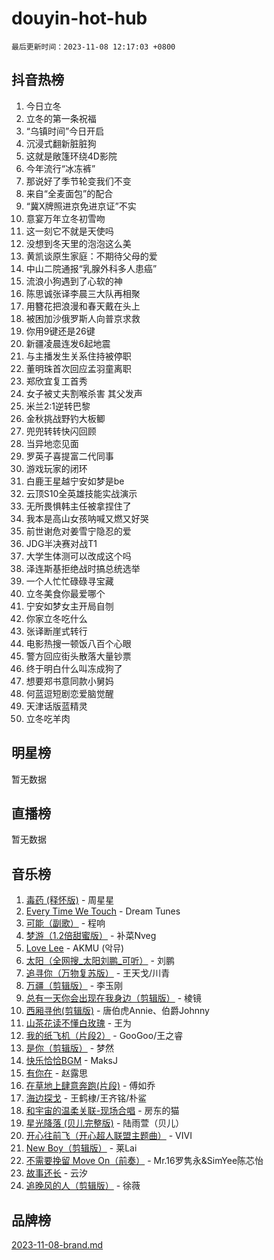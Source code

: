 # douyin-hot-hub

`最后更新时间：2023-11-08 12:17:03 +0800`

## 抖音热榜

1. 今日立冬
1. 立冬的第一条祝福
1. “乌镇时间”今日开启
1. 沉浸式翻新脏脏狗
1. 这就是敞篷环绕4D影院
1. 今年流行“冰冻裤”
1. 那说好了季节轮变我们不变
1. 来自“全麦面包”的配合
1. “冀X牌照进京免进京证”不实
1. 意宴万年立冬初雪吻
1. 这一刻它不就是天使吗
1. 没想到冬天里的泡泡这么美
1. 黄凯谈原生家庭：不期待父母的爱
1. 中山二院通报“乳腺外科多人患癌”
1. 流浪小狗遇到了心软的神
1. 陈思诚张译李晨三大队再相聚
1. 用簪花把浪漫和春天戴在头上
1. 被困加沙俄罗斯人向普京求救
1. 你用9键还是26键
1. 新疆凌晨连发6起地震
1. 与主播发生关系住持被停职
1. 董明珠首次回应孟羽童离职
1. 郑欣宜复工首秀
1. 女子被丈夫割喉杀害 其父发声
1. 米兰2:1逆转巴黎
1. 金秋挑战野钓大板鲫
1. 兜兜转转快闪回顾
1. 当异地恋见面
1. 罗英子喜提富二代同事
1. 游戏玩家的闭环
1. 白鹿王星越宁安如梦是be
1. 云顶S10全英雄技能实战演示
1. 无所畏惧韩主任被拿捏住了
1. 我本是高山女孩呐喊又燃又好哭
1. 前世谢危对姜雪宁隐忍的爱
1. JDG半决赛对战T1
1. 大学生体测可以改成这个吗
1. 泽连斯基拒绝战时搞总统选举
1. 一个人忙忙碌碌寻宝藏
1. 立冬美食你最爱哪个
1. 宁安如梦女主开局自刎
1. 你家立冬吃什么
1. 张译断崖式转行
1. 电影热搜一顿饭八百个心眼
1. 警方回应街头散落大量钞票
1. 终于明白什么叫冻成狗了
1. 想要郑书意同款小舅妈
1. 何蓝逗短剧恋爱脑觉醒
1. 天津话版蓝精灵
1. 立冬吃羊肉

## 明星榜

暂无数据

## 直播榜

暂无数据

## 音乐榜

1. [毒药 (释怀版)](https://sf3-cdn-tos.douyinstatic.com/obj/tos-cn-ve-2774/oYILMEAzspdZBIzy4frJNB8ZHPHWAhiwowd4Ad) - 周星星
1. [Every Time We Touch](https://sf3-cdn-tos.douyinstatic.com/obj/tos-cn-ve-2774/ogN6lUKQeBBfEVhIOMikG1CcJjugxk1tztZyhP) - Dream Tunes
1. [可能（副歌）](https://sf6-cdn-tos.douyinstatic.com/obj/tos-cn-ve-2774/cde1731888894259b333569393c2fb51) - 程响
1. [梦游（1.2倍甜蜜版）](https://sf6-cdn-tos.douyinstatic.com/obj/tos-cn-ve-2774/o4gyAUm8hwufoEABmwVIiQtHsFuGzAEEWtNMzo) - 补菜Nveg
1. [Love Lee](https://sf6-cdn-tos.douyinstatic.com/obj/tos-cn-ve-2774/o05GbkJGbCBTdDnMtB0fwOYgkeZp23vrWQDQBS) - AKMU (악뮤)
1. [太阳（全网搜_太阳刘鹏_可听）](https://sf3-cdn-tos.douyinstatic.com/obj/tos-cn-ve-2774/ogWbyIQnlBFImVbeDocRdCIYtBHlbJXgfZMvgz) - 刘鹏
1. [追寻你（万物复苏版）](https://sf3-cdn-tos.douyinstatic.com/obj/tos-cn-ve-2774/oYeAZJsbjIDit9APmBg8u6uDUQnHmoCf3gbo74) - 王天戈/川青
1. [万疆（剪辑版）](https://sf3-cdn-tos.douyinstatic.com/obj/tos-cn-ve-2774/ooG7oVgFlDTelKCjCsTTobQvbdtj1BBQXnfZd8) - 李玉刚
1. [总有一天你会出现在我身边（剪辑版）](https://sf3-cdn-tos.douyinstatic.com/obj/tos-cn-ve-2774/oMLsHwhWW7CYoAhoWB9EXUQIzNBsfAJxpAoxCU) - 棱镜
1. [西厢寻他(剪辑版)](https://sf6-cdn-tos.douyinstatic.com/obj/tos-cn-ve-2774/oUsAVfAQKlRNxEv5qxvIB8o5qmIWUcXbzJKJhw) - 唐伯虎Annie、伯爵Johnny
1. [山茶花读不懂白玫瑰](https://sf3-cdn-tos.douyinstatic.com/obj/tos-cn-ve-2774/osfn8B7DktrRHEPJgPCfDbw7QDQEkwC16BxZg9) - 王为
1. [我的纸飞机（片段2）](https://sf6-cdn-tos.douyinstatic.com/obj/tos-cn-ve-2774/oM2ZrKcg2CD5AeRB2gkeXOFB1IxAGJdZPazYHf) - GooGoo/王之睿
1. [是你（剪辑版）](https://sf6-cdn-tos.douyinstatic.com/obj/tos-cn-ve-2774/46019dae783c4c969944217fe1cfafc4) - 梦然
1. [快乐恰恰BGM](https://sf3-cdn-tos.douyinstatic.com/obj/tos-cn-ve-2774/07b173ca7d2f40f3ba0b97ac7fa3a44a) - MaksJ
1. [有你在](https://sf3-cdn-tos.douyinstatic.com/obj/tos-cn-ve-2774/o8zImmNsI8B0yfAW5FKAB1oBhkMAlIrwsZEi1V) - 赵露思
1. [在草地上肆意奔跑(片段)](https://sf6-cdn-tos.douyinstatic.com/obj/tos-cn-ve-2774/8831d494742f45dabdfa8adb8b817259) - 傅如乔
1. [海边探戈](https://sf3-cdn-tos.douyinstatic.com/obj/tos-cn-ve-2774/os9gE0VQCGqt6VQkZDyBBYvfSDY0QFe3vVmubn) - 王鹤棣/王齐铭/朴鲨
1. [和宇宙的温柔关联-现场合唱](https://sf3-cdn-tos.douyinstatic.com/obj/tos-cn-ve-2774/o0hONGDYQBgk0e5bqDeQOonVmncA6tC2nBwZLT) - 房东的猫
1. [星光降落 (贝儿完整版)](https://sf6-cdn-tos.douyinstatic.com/obj/tos-cn-ve-2774/okwB9hAwyAtsFFkFBzAX1hOOfQuIoMNs0W2Mwr) - 陆雨萱（贝儿）
1. [开心往前飞（开心超人联盟主题曲）](https://sf6-cdn-tos.douyinstatic.com/obj/tos-cn-ve-2774/9d8fb7c82cf1421fb93a9fe925275e0a) - VIVI
1. [New Boy（剪辑版）](https://sf6-cdn-tos.douyinstatic.com/obj/tos-cn-ve-2774/oAozkaGFcPxBerw7nBQfYf8z6CgCZAblDka2cl) - 莱Lai
1. [不需要挽留 Move On（前奏）](https://sf6-cdn-tos.douyinstatic.com/obj/tos-cn-ve-2774/ooCBhgCCkF4nExzQL9WZSUbitfA8IsDkgQIYhe) - Mr.16罗隽永&SimYee陈芯怡
1. [故事还长](https://sf3-cdn-tos.douyinstatic.com/obj/tos-cn-ve-2774/30a26758c8594f0ab81ac675c33ee2c5) - 云汐
1. [追晚风的人（剪辑版）](https://sf6-cdn-tos.douyinstatic.com/obj/tos-cn-ve-2774/560835060af84ac29cd5c12e2a98f7eb) - 徐薇

## 品牌榜

[2023-11-08-brand.md](2023-11-08-brand.md)

